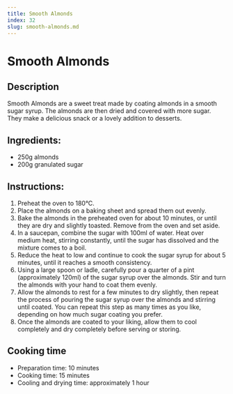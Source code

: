 ```yaml
---
title: Smooth Almonds
index: 32
slug: smooth-almonds.md
---
```


# Smooth Almonds

## Description
Smooth Almonds are a sweet treat made by coating almonds in a smooth sugar syrup. The almonds are then dried and covered with more sugar. They make a delicious snack or a lovely addition to desserts.

## Ingredients:
- 250g almonds
- 200g granulated sugar

## Instructions:
1. Preheat the oven to 180°C.
2. Place the almonds on a baking sheet and spread them out evenly.
3. Bake the almonds in the preheated oven for about 10 minutes, or until they are dry and slightly toasted. Remove from the oven and set aside.
4. In a saucepan, combine the sugar with 100ml of water. Heat over medium heat, stirring constantly, until the sugar has dissolved and the mixture comes to a boil.
5. Reduce the heat to low and continue to cook the sugar syrup for about 5 minutes, until it reaches a smooth consistency.
6. Using a large spoon or ladle, carefully pour a quarter of a pint (approximately 120ml) of the sugar syrup over the almonds. Stir and turn the almonds with your hand to coat them evenly.
7. Allow the almonds to rest for a few minutes to dry slightly, then repeat the process of pouring the sugar syrup over the almonds and stirring until coated. You can repeat this step as many times as you like, depending on how much sugar coating you prefer.
8. Once the almonds are coated to your liking, allow them to cool completely and dry completely before serving or storing.

## Cooking time
- Preparation time: 10 minutes
- Cooking time: 15 minutes
- Cooling and drying time: approximately 1 hour